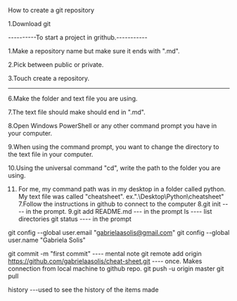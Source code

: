 How to create a git repository

1.Download git

----------To start a project in grithub.-----------

1.Make a repository name but make sure it ends with ".md".

2.Pick between public or private.

3.Touch create a repository.


--------
6.Make the folder and text file you are using.

7.The text file should make should end in ".md".

8.Open Windows PowerShell or any other command prompt you have in your computer.

9.When using the command prompt, you want to change the directory to the text file in your computer.

10.Using the universal command "cd", write the path to the folder you are using. 

11. For me, my command path was in my desktop in a folder called python. My text file was called "cheatsheet". ex.".\Desktop\Python\cheatsheet\"
7.Follow the instructions in github to connect to the computer
8.git init  ----  in the prompt.
9.git add README.md --- in the prompt
ls  ---- list directories
git status ---- in the prompt

git config --global user.email "gabrielaasolis@gmail.com"
git config --global user.name "Gabriela Solis"

git commit -m "first commit" ---- mental note
git remote add origin https://github.com/gabrielaasolis/cheat-sheet.git   ---- once. Makes connection from local machine to github repo.
git push -u origin master
git pull

history ---used to see the history of the items made



